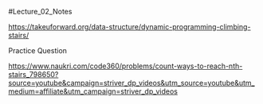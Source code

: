 #Lecture_02_Notes


https://takeuforward.org/data-structure/dynamic-programming-climbing-stairs/

Practice Question 

https://www.naukri.com/code360/problems/count-ways-to-reach-nth-stairs_798650?source=youtube&campaign=striver_dp_videos&utm_source=youtube&utm_medium=affiliate&utm_campaign=striver_dp_videos
